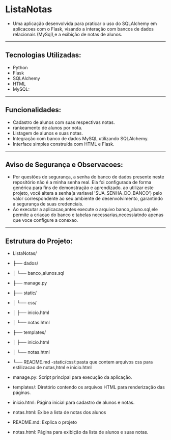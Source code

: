 # ListaNotas

- Uma aplicação desenvolvida para praticar o uso do SQLAlchemy em aplicacoes com o Flask, visando a interação com bancos de dados relacionais (MySql),e a exibição de notas de alunos.
---

## Tecnologias Utilizadas:

- Python
- Flask
- SQLAlchemy
- HTML
- MySQL:
---
## Funcionalidades:

- Cadastro de alunos com suas respectivas notas.
- rankeamento de alunos por nota.
- Listagem de alunos e suas notas.
- Integração com banco de dados MySQL utilizando SQLAlchemy.
- Interface simples construída com HTML e Flask.
---
## Aviso de Segurança e Observacoes:

- Por questões de segurança, a senha do banco de dados presente neste repositório não é a minha senha real. Ela foi configurada de forma genérica para fins de demonstração e aprendizado.  ao utilizar este projeto, você altera a senha(a variavel 'SUA_SENHA_DO_BANCO') pelo valor correspondente ao seu ambiente de desenvolvimento, garantindo a segurança de suas credenciais.
- Ao executar a aplicacao,antes execute o arquivo banco_aluno.sql,ele permite a criacao do banco e tabelas necessarias,necessiatndo apenas que voce configure a conexao.
---
## Estrutura do Projeto:

- ListaNotas/
- ├── dados/
- │     └── banco_alunos.sql
- ├── manage.py
- ├── static/
- │    └── css/
- │      ├── inicio.html
- │      └── notas.html
- ├── templates/
- │   ├── inicio.html
- │   └── notas.html
- └── README.md
-static/css/:pasta que contem arquivos css para estilizacao de notas,html e inicio.html

- manage.py: Script principal para execução da aplicação.

- templates/: Diretório contendo os arquivos HTML para renderização das páginas.

- inicio.html: Página inicial para cadastro de alunos e notas.

- notas.html: Exibe a lista de notas dos alunos

- README.md: Explica o projeto


- notas.html: Página para exibição da lista de alunos e suas notas.
